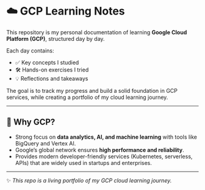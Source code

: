 # ☁️ GCP Learning Notes

This repository is my personal documentation of learning **Google Cloud Platform (GCP)**, structured day by day.  

Each day contains:
- ✅ Key concepts I studied  
- 🛠 Hands-on exercises I tried  
- 💡 Reflections and takeaways  

The goal is to track my progress and build a solid foundation in GCP services, while creating a portfolio of my cloud learning journey.

---

## 📌 Why GCP?
- Strong focus on **data analytics, AI, and machine learning** with tools like BigQuery and Vertex AI.  
- Google’s global network ensures **high performance and reliability**.  
- Provides modern developer-friendly services (Kubernetes, serverless, APIs) that are widely used in startups and enterprises.  

---

✨ *This repo is a living portfolio of my GCP cloud learning journey.*  

